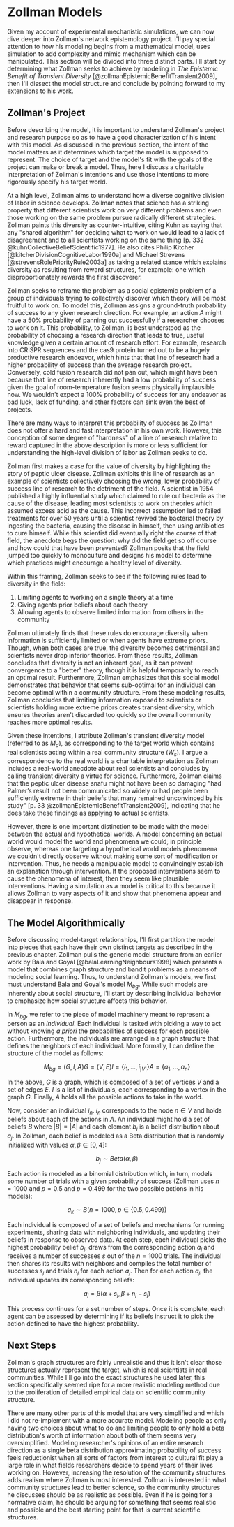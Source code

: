 
# Zollman Models

Given my account of experimental mechanistic simulations, we can now dive deeper into Zollman's network epistemology project. I'll pay special attention to how his modeling begins from a mathematical model, uses simulation to add complexity and mimic mechanism which can be manipulated. This section will be divided into three distinct parts. I'll start by determining what Zollman seeks to achieve by modeling in *The Epistemic Benefit of Transient Diversity* [@zollmanEpistemicBenefitTransient2009], then I'll dissect the model structure and conclude by pointing forward to my extensions to his work.

## Zollman's Project

Before describing the model, it is important to understand Zollman's project and research purpose so as to have a good characterization of his intent with this model. As discussed in the previous section, the intent of the model matters as it determines which target the model is supposed to represent. The choice of target and the model's fit with the goals of the project can make or break a model. Thus, here I discuss a charitable interpretation of Zollman's intentions and use those intentions to more rigorously specify his target world.

At a high level, Zollman aims to understand how a diverse cognitive division of labor in science develops. Zollman notes that science has a striking property that different scientists work on very different problems and even those working on the same problem pursue radically different strategies. Zollman paints this diversity as counter-intuitive, citing Kuhn as saying that any "shared algorithm" for deciding what to work on would lead to a lack of disagreement and to all scientists working on the same thing [p. 332 @kuhnCollectiveBeliefScientific1977]. He also cites Philip Kitcher [@kitcherDivisionCognitiveLabor1990a] and Michael Strevens [@strevensRolePriorityRule2003a] as taking a related stance which explains diversity as resulting from reward structures, for example: one which disproportionately rewards the first discoverer.

Zollman seeks to reframe the problem as a social epistemic problem of a group of individuals trying to collectively discover which theory will be most fruitful to work on. To model this, Zollman assigns a ground-truth probability of success to any given research direction. For example, an action $A$ might have a 50% probability of panning out successfully if a researcher chooses to work on it. This probability, to Zollman, is best understood as the probability of choosing a research direction that leads to true, useful knowledge given a certain amount of research effort. For example, research into CRISPR sequences and the cas9 protein turned out to be a hugely productive research endeavor, which hints that that line of research had a higher probability of success than the average research project. Conversely, cold fusion research did not pan out, which might have been because that line of research inherently had a low probability of success given the goal of room-temperature fusion seems physically implausible now. We wouldn't expect a 100% probability of success for any endeavor as bad luck, lack of funding, and other factors can sink even the best of projects.

There are many ways to interpret this probability of success as Zollman does not offer a hard and fast interpretation in his own work. However, this conception of some degree of "hardness" of a line of research relative to reward captured in the above description is more or less sufficient for understanding the high-level division of labor as Zollman seeks to do.

Zollman first makes a case for the value of diversity by highlighting the story of peptic ulcer disease. Zollman exhibits this line of research as an example of scientists collectively choosing the wrong, lower probability of success line of research to the detriment of the field. A scientist in 1954 published a highly influential study which claimed to rule out bacteria as the cause of the disease, leading most scientists to work on theories which assumed excess acid as the cause. This incorrect assumption led to failed treatments for over 50 years until a scientist revived the bacterial theory by ingesting the bacteria, causing the disease in himself, then using antibiotics to cure himself. While this scientist did eventually right the course of that field, the anecdote begs the question: why did the field get so off course and how could that have been prevented? Zollman posits that the field jumped too quickly to monoculture and designs his model to determine which practices might encourage a healthy level of diversity.

Within this framing, Zollman seeks to see if the following rules lead to diversity in the field:

1. Limiting agents to working on a single theory at a time
2. Giving agents prior beliefs about each theory
3. Allowing agents to observe limited information from others in the community

Zollman ultimately finds that these rules do encourage diversity when information is sufficiently limited or when agents have extreme priors. Though, when both cases are true, the diversity becomes detrimental and scientists never drop inferior theories. From these results, Zollman concludes that diversity is not an inherent goal, as it can prevent convergence to a "better" theory, though it is helpful temporarily to reach an optimal result. Furthermore, Zollman emphasizes that this social model demonstrates that behavior that seems sub-optimal for an individual can become optimal within a community structure. From these modeling results, Zollman concludes that limiting information exposed to scientists or scientists holding more extreme priors creates transient diversity, which ensures theories aren't discarded too quickly so the overall community reaches more optimal results.

Given these intentions, I attribute Zollman's transient diversity model (referred to as $M_d$), as corresponding to the target world which contains real scientists acting within a real community structure ($W_s$). I argue a correspondence to the real world is a charitable interpretation as Zollman includes a real-world anecdote about real scientists and concludes by calling transient diversity a virtue for science. Furthermore, Zollman claims that the peptic ulcer disease snafu might not have been so damaging "had Palmer’s result not been communicated so widely or had people been sufficiently extreme in their beliefs that many remained unconvinced by his study" [p. 33 @zollmanEpistemicBenefitTransient2009], indicating that he does take these findings as applying to actual scientists.

However, there is one important distinction to be made with the model between the actual and hypothetical worlds. A model concerning an actual world would model the world and phenomena we could, in principle observe, whereas one targeting a hypothetical world models phenomena we couldn't directly observe without making some sort of modification or intervention. Thus, he needs a manipulable model to convincingly establish an explanation through intervention. If the proposed interventions seem to cause the phenomena of interest, then they seem like plausible interventions. Having a simulation as a model is critical to this because it allows Zollman to vary aspects of it and show that phenomena appear and disappear in response.

## The Model Algorithmically

Before discussing model-target relationships, I'll first partition the model into pieces that each have their own distinct targets as described in the previous chapter. Zollman pulls the generic model structure from an earlier work by Bala and Goyal [@balaLearningNeighbours1998] which presents a model that combines graph structure and bandit problems as a means of modeling social learning. Thus, to understand Zollman's models, we first must understand Bala and Goyal's model $M_{bg}$. While such models are inherently about social structure, I'll start by describing individual behavior to emphasize how social structure affects this behavior.

In $M_{bg}$, we refer to the piece of model machinery meant to represent a person as an *individual*. Each individual is tasked with picking a way to act without knowing *a priori* the probabilities of success for each possible action. Furthermore, the individuals are arranged in a graph structure that defines the neighbors of each individual. More formally, I can define the structure of the model as follows:

$$ M_{bg} = (G, I, A) G = (V, E) I = \{ i_1, \ldots, i_{|V|} \} A = \{ a_1, \ldots, a_n \}$$

In the above, $G$ is a graph, which is composed of a set of vertices $V$ and a set of edges $E$. $I$ is a list of individuals, each corresponding to a vertex in the graph $G$. Finally, $A$ holds all the possible actions to take in the world.

Now, consider an individual $i_n$. $i_n$ corresponds to the node $n \in V$ and holds beliefs about each of the actions in $A$. An individual might hold a set of beliefs $B$ where $|B| = |A|$ and each element $b_j$ is a belief distribution about $a_j$. In Zollman, each belief is modeled as a Beta distribution that is randomly initialized with values $\alpha, \beta \in \left[0, 4\right]$:

$$b_j \sim Beta(\alpha, \beta)$$

Each action is modeled as a binomial distribution which, in turn, models some number of trials with a given probability of success (Zollman uses $n = 1000$ and $p = 0.5$ and $p = 0.499$ for the two possible actions in his models):

$$a_k \sim B\left(n = 1000, p \in \left\{0.5, 0.499 \right\}\right)$$

Each individual is composed of a set of beliefs and mechanisms for running experiments, sharing data with neighboring individuals, and updating their beliefs in response to observed data. At each step, each individual picks the highest probability belief $b_j$, draws from the corresponding action $a_j$ and receives a number of successes $s$ out of the $n = 1000$ trials. The individual then shares its results with neighbors and compiles the total number of successes $s_j$ and trials $n_j$ for each action $a_j$. Then for each action $a_j$, the individual updates its corresponding beliefs:

$$a_j = \beta(\alpha + s_j, \beta + n_j - s_j)$$

This process continues for a set number of steps. Once it is complete, each agent can be assessed by determining if its beliefs instruct it to pick the action defined to have the highest probability.

## Next Steps

Zollman's graph structures are fairly unrealistic and thus it isn't clear those structures actually represent the target, which is real scientists in real communities. While I'll go into the exact structures he used later, this section specifically seemed ripe for a more realistic modeling method due to the proliferation of detailed empirical data on scientific community structure.

There are many other parts of this model that are very simplified and which I did not re-implement with a more accurate model. Modeling people as only having two choices about what to do and limiting people to only hold a beta distribution's worth of information about both of them seems very oversimplified. Modeling researcher's opinions of an entire research direction as a single beta distribution approximating probability of success feels reductionist when all sorts of factors from interest to cultural fit play a large role in what fields researchers decide to spend years of their lives working on. However, increasing the resolution of the community structures adds realism where Zollman is most interested. Zollman is interested in what community structures lead to better science, so the community structures he discusses should be as realistic as possible. Even if he is going for a normative claim, he should be arguing for something that seems realistic and possible and the best starting point for that is current scientific structures.
